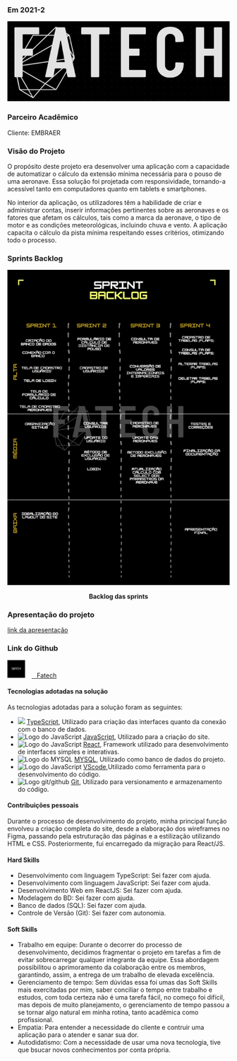 ### Em 2021-2
![Logo do projeto](/img/logo.jpeg)

### Parceiro Acadêmico

Cliente: EMBRAER

### Visão do Projeto

O propósito deste projeto era desenvolver uma aplicação com a capacidade de automatizar o cálculo da extensão mínima necessária para o pouso de uma aeronave. Essa solução foi projetada com responsividade, tornando-a acessível tanto em computadores quanto em tablets e smartphones.

No interior da aplicação, os utilizadores têm a habilidade de criar e administrar contas, inserir informações pertinentes sobre as aeronaves e os fatores que afetam os cálculos, tais como a marca da aeronave, o tipo de motor e as condições meteorológicas, incluindo chuva e vento. A aplicação capacita o cálculo da pista mínima respeitando esses critérios, otimizando todo o processo.

### Sprints Backlog

<p align="center">
	<img src="/img/backlog3.png" alt="Backlog das sprints">
	<p align="center"><strong>Backlog das sprints</strong></p>
</p>

### Apresentação do projeto
[link da apresentação](https://github.com/Gabriel-Coutinho0/Portifolio-Gabriel-Coutinho-Silva/assets/67170978/3929c940-3bcb-4a1f-bee5-53f4dfdfb4cd)



### Link do Github
<a href="https://github.com/4-Fatech/API-3Semestre" target="_blank"><img src="/img/logoGit.png" alt="Logo do Github" width="40" style="margin: 0px 15px 0px 0px;" /><span>&nbsp;&nbsp;&nbsp;</span><span>Fatech</span></a>

#### Tecnologias adotadas na solução

As tecnologias adotadas para a solução foram as seguintes:  
* <img src="https://cdn.jsdelivr.net/gh/devicons/devicon/icons/typescript/typescript-original.svg" width="200" /> [TypeScript](https://www.typescriptlang.org/), Utilizado para criação das interfaces quanto da conexão com o banco de dados.
* <img src="https://cdn.jsdelivr.net/gh/devicons/devicon/icons/javascript/javascript-original.svg" alt="Logo do JavaScript" width="200" /> [JavaScript](https://developer.mozilla.org/pt-BR/docs/Web/JavaScript), Utilizado para a criação do site.
* <img src="https://cdn.jsdelivr.net/gh/devicons/devicon/icons/react/react-original.svg" alt="Logo do JavaScript" width="200" /> [React](https://react.dev/), Framework utilizado para desenvolvimento de interfaces simples e interativas.
* <img src="https://ucarecdn.com/0295176b-b17a-4106-b3b0-5bf2b14365e6/" alt="Logo do MYSQL" width="200" /> [MYSQL](https://www.mysql.com/), Utilizado como banco de dados do projeto.
* <img src="https://cdn.jsdelivr.net/gh/devicons/devicon/icons/vscode/vscode-original.svg" alt="Logo do JavaScript" width="200" /> [VScode](https://code.visualstudio.com/),Utilizado como ferramenta para o desenvolvimento do código.
* <img src="https://skillicons.dev/icons?i=git,github" alt="Logo git/github" width="200" /> [Git](https://git-scm.com/doc), Utilizado para versionamento e armazenamento do código.


#### Contribuições pessoais

Durante o processo de desenvolvimento do projeto, minha principal função envolveu a criação completa do site, desde a elaboração dos wireframes no Figma, passando pela estruturação das páginas e a estilização utilizando HTML e CSS. Posteriormente, fui encarregado da migração para React/JS.

#### Hard Skills

* Desenvolvimento com linguagem TypeScript: Sei fazer com ajuda.
* Desenvolvimento com linguagem JavaScript: Sei fazer com ajuda.
* Desenvolvimento Web em  ReactJS: Sei fazer com ajuda.
* Modelagem do BD: Sei fazer com ajuda.
* Banco de dados (SQL): Sei fazer com ajuda.
* Controle de Versão (Git): Sei fazer com autonomia.

#### Soft Skills  

* Trabalho em equipe: Durante o decorrer do processo de desenvolvimento, decidimos fragmentar o projeto em tarefas a fim de evitar sobrecarregar qualquer integrante da equipe. Essa abordagem possibilitou o aprimoramento da colaboração entre os membros, garantindo, assim, a entrega de um trabalho de elevada excelência.
* Gerenciamento de tempo: Sem dúvidas essa foi umas das Soft Skills mais exercitadas por mim, saber conciliar o tempo entre trabalho e estudos, com toda certeza não é uma tarefa fácil, no começo foi difícil, mas depois de muito planejamento, o gerenciamento de tempo passou a se tornar algo natural em minha rotina, tanto acadêmica como profissional. 
* Empatia: Para entender a necessidade do cliente e contruir uma aplicação para o atender e sanar sua dor.
* Autodidatismo: Com a necessidade de usar uma nova tecnologia, tive que bsucar novos conhecimentos por conta própria.

##